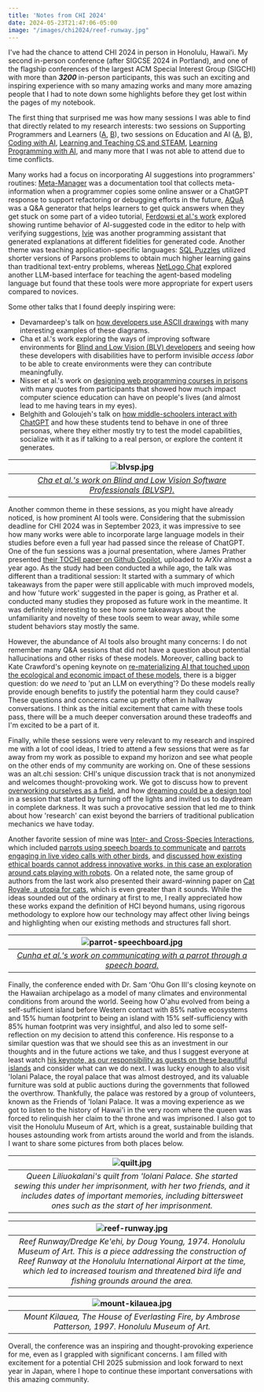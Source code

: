 ```yaml
---
title: 'Notes from CHI 2024'
date: 2024-05-23T21:47:06-05:00
image: "/images/chi2024/reef-runway.jpg"
---
```





I've had the chance to attend CHI 2024 in person in Honolulu, Hawaiʻi.
My second in-person conference (after SIGCSE 2024 in Portland), and one of the flagship conferences
of the largest ACM Special Interest Group (SIGCHI) with more than ***3200*** in-person participants, this was such an exciting and inspiring experience with so many amazing works and many more amazing people that I had to note down some highlights before they get lost within the pages of my notebook.




The first thing that surprised me was how many sessions I was able to find that directly related to my research interests: two sessions on Supporting Programmers and Learners ([A](https://programs.sigchi.org/chi/2024/program/session/156204), [B](https://programs.sigchi.org/chi/2024/program/session/156205)), two sessions on Education and AI ([A](https://programs.sigchi.org/chi/2024/program/session/156110), [B](https://programs.sigchi.org/chi/2024/program/session/156088)), [Coding with AI](https://programs.sigchi.org/chi/2024/program/session/156101), [Learning and Teaching CS and STEAM](https://programs.sigchi.org/chi/2024/program/session/156186), [Learning Programming with AI](https://programs.sigchi.org/chi/2024/program/session/156041), and many more that I was not able to attend due to time conflicts.




Many works had a focus on incorporating AI suggestions into programmers' routines: [Meta-Manager](https://dl.acm.org/doi/10.1145/3613904.3642676) was a documentation tool that collects meta-information when a programmer copies some online answer or a ChatGPT response to support refactoring or debugging efforts in the future, [AQuA](https://dl.acm.org/doi/10.1145/3613904.3642752) was a Q&A generator that helps learners to get quick answers when they get stuck on some part of a video tutorial, [Ferdowsi et al.'s work](https://dl.acm.org/doi/10.1145/3613904.3642495) explored showing runtime behavior of AI-suggested code in the editor to help with verifying suggestions, [Ivie](https://dl.acm.org/doi/10.1145/3613904.3642239) was another programming assistant that generated explanations at different fidelities for generated code. Another theme was teaching application-specific languages: [SQL Puzzles](https://dl.acm.org/doi/10.1145/3613904.3641910) utilized shorter versions of Parsons problems to obtain much higher learning gains than traditional text-entry problems, whereas [NetLogo Chat](https://dl.acm.org/doi/10.1145/3613904.3642377) explored another LLM-based interface for teaching the agent-based modeling language but found that these tools were more appropriate for expert users compared to novices.




Some other talks that I found deeply inspiring were:
- Devamardeep's talk on [how developers use ASCII drawings](https://dl.acm.org/doi/10.1145/3613904.3642683) with many interesting examples of these diagrams.
- Cha et al.'s work exploring the ways of improving software environments for [Blind and Low Vision (BLV) developers](https://dl.acm.org/doi/10.1145/3613904.3642130) and seeing how these developers with disabilities have to perform invisible *access labor* to be able to create environments were they can contribute meaningfully.
- Nisser et al.'s work on [designing web programming courses in prisons](https://dl.acm.org/doi/10.1145/3613904.3642717) with many quotes from participants that showed how much impact computer science education can have on people's lives (and almost lead to me having tears in my eyes).
- Belghith and Goloujeh's talk on [how middle-schoolers interact with ChatGPT](https://dl.acm.org/doi/10.1145/3613904.3642332) and how these students tend to behave in one of three personas, where they either mostly try to test the model capabilities, socialize with it as if talking to a real person, or explore the content it generates.




| ![blvsp.jpg](/images/chi2024/blvsp.jpg) |
|:--:|
| *[Cha et al.'s work on Blind and Low Vision Software Professionals (BLVSP).](https://dl.acm.org/doi/10.1145/3613904.3642130)* |




Another common theme in these sessions, as you might have already noticed, is how prominent AI tools were. Considering that the submission deadline for CHI 2024 was in September 2023, it was impressive to see how many works were able to incorporate large language models in their studies before even a full year had passed since the release of ChatGPT. One of the fun sessions was a journal presentation, where James Prather presented [their TOCHI paper on Github Copilot](https://dl.acm.org/doi/10.1145/3617367), uploaded to ArXiv almost a year ago. As the study had been conducted a while ago, the talk was different than a traditional session: It started with a summary of which takeaways from the paper were still applicable with much improved models, and how 'future work' suggested in the paper is going, as Prather et al. conducted many studies they proposed as future work in the meantime. It was definitely interesting to see how some takeaways about the unfamiliarity and novelty of these tools seem to wear away, while some student behaviors stay mostly the same.




However, the abundance of AI tools also brought many concerns: I do not remember many Q&A sessions that did not have a question about potential hallucinations and other risks of these models. Moreover, calling back to Kate Crawford's opening keynote on [re-materializing AI that touched upon the ecological and economic impact of these models](https://programs.sigchi.org/chi/2024/program/session/155719), there is a bigger question: do we _need_ to 'put an LLM on everything'? Do these models really provide enough benefits to justify the potential harm they could cause? These questions and concerns came up pretty often in hallway conversations. I think as the initial excitement that came with these tools pass, there will be a much deeper conversation around these tradeoffs and I'm excited to be a part of it.




Finally, while these sessions were very relevant to my research and inspired me with a lot of cool ideas, I tried to attend a few sessions that were as far away from my work as possible to expand my horizon and see what people on the other ends of my community are working on. One of these sessions was an alt.chi session: CHI's unique discussion track that is not anonymized and welcomes thought-provoking work. We got to discuss how to prevent [overworking ourselves as a field](https://dl.acm.org/doi/10.1145/3613905.3644052), and how [dreaming could be a design tool](https://dl.acm.org/doi/10.1145/3613905.3644054) in a session that started by turning off the lights and invited us to daydream in complete darkness. It was such a provocative session that led me to think about how 'research' can exist beyond the barriers of traditional publication mechanics we have today.






Another favorite session of mine was [Inter- and Cross-Species Interactions](https://programs.sigchi.org/chi/2024/my-schedule/session/156124), which included [parrots using speech boards to communicate](https://dl.acm.org/doi/10.1145/3613904.3643654) and [parrots engaging in live video calls with other birds](https://dl.acm.org/doi/10.1145/3613904.3641938), and [discussed how existing ethical boards cannot address innovative works, in this case an exploration around cats playing with robots](https://dl.acm.org/doi/10.1145/3613904.3641994). On a related note, the same group of authors from the last work also presented their award-winning paper on [Cat Royale, a utopia for cats](https://dl.acm.org/doi/10.1145/3613904.3642115), which is even greater than it sounds. While the ideas sounded out of the ordinary at first to me, I really appreciated how these works expand the definition of HCI beyond humans, using rigorous methodology to explore how our technology may affect other living beings and highlighting when our existing methods and structures fall short.


| ![parrot-speechboard.jpg](/images/chi2024/parrot-speechboard.jpg) |
|:--:|
| *[Cunha et al.'s work on communicating with a parrot through a speech board.](https://dl.acm.org/doi/pdf/10.1145/3613904.3643654)* |




Finally, the conference ended with Dr. Sam ʻOhu Gon III's closing keynote on the Hawaiian archipelago as a model of many climates and environmental conditions from around the world. Seeing how O'ahu evolved from being a self-sufficient island before Western contact with 85% native ecosystems and 15% human footprint to being an island with 15% self-sufficiency with 85% human footprint was very insightful, and also led to some self-reflection on my decision to attend this conference. His response to a similar question was that we should see this as an investment in our thoughts and in the future actions we take, and thus I suggest everyone at least watch [his keynote, as our responsibility as guests on these beautiful islands](https://www.youtube.com/live/C4TzKyL5Hak?si=SyjlIbZ4QLlYdauy) and consider what can we do next. I was lucky enough to also visit 'Iolani Palace, the royal palace that was almost destroyed, and its valuable furniture was sold at public auctions during the governments that followed the overthrow. Thankfully, the palace was restored by a group of volunteers, known as the Friends of 'Iolani Palace. It was a moving experience as we got to listen to the history of Hawai'i in the very room where the queen was forced to relinquish her claim to the throne and was imprisoned. I also got to visit the Honolulu Museum of Art, which is a great, sustainable building that houses astounding work from artists around the world and from the islands. I want to share some pictures from both places below.


| ![quilt.jpg](/images/chi2024/quilt.jpg) |
|:--:|
| *Queen Liliuokalani's quilt from 'Iolani Palace. She started sewing this under her imprisonment, with her two friends, and it includes dates of important memories, including bittersweet ones such as the start of her imprisonment.* |


| ![reef-runway.jpg](/images/chi2024/reef-runway.jpg) |
|:--:|
| *Reef Runway/Dredge Ke'ehi, by Doug Young, 1974. Honolulu Museum of Art. This is a piece addressing the construction of Reef Runway at the Honolulu International Airport at the time, which led to increased tourism and threatened bird life and fishing grounds around the area.* |


| ![mount-kilauea.jpg](/images/chi2024/mount-kilauea.jpg) |
|:--:|
| *Mount Kilauea, The House of Everlasting Fire, by Ambrose Patterson, 1997. Honolulu Museum of Art.* |


Overall, the conference was an inspiring and thought-provoking experience for me, even as I grappled with significant concerns. I am filled with excitement for a potential CHI 2025 submission and look forward to next year in Japan, where I hope to continue these important conversations with this amazing community.